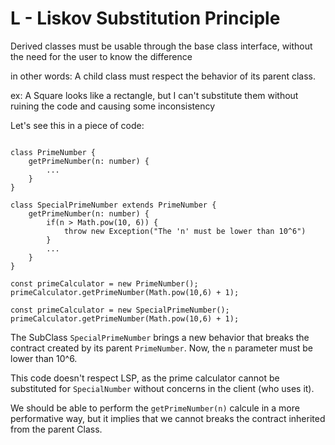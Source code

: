 # L - Liskov Substitution Principle

Derived classes must be usable through the base class interface, without the need for the user to know the difference

in other words: A child class must respect the behavior of its parent class.

ex: A Square looks like a rectangle, but I can't substitute them without ruining the code and causing some inconsistency

Let's see this in a piece of code:

```

class PrimeNumber {
    getPrimeNumber(n: number) {
        ...
    }
}

class SpecialPrimeNumber extends PrimeNumber {
    getPrimeNumber(n: number) {
        if(n > Math.pow(10, 6)) {
            throw new Exception("The 'n' must be lower than 10^6")
        }
        ...
    }
}

const primeCalculator = new PrimeNumber();
primeCalculator.getPrimeNumber(Math.pow(10,6) + 1);

const primeCalculator = new SpecialPrimeNumber();
primeCalculator.getPrimeNumber(Math.pow(10,6) + 1);

```

The SubClass `SpecialPrimeNumber` brings a new behavior that breaks the contract created by its parent `PrimeNumber`. Now, the `n` parameter must be
lower than 10^6.

This code doesn't respect LSP, as the prime calculator cannot be substituted for `SpecialNumber` without concerns in the client (who uses it).

We should be able to perform the `getPrimeNumber(n)` calcule in a more performative way, but it implies that we cannot breaks the contract inherited from the parent Class.


